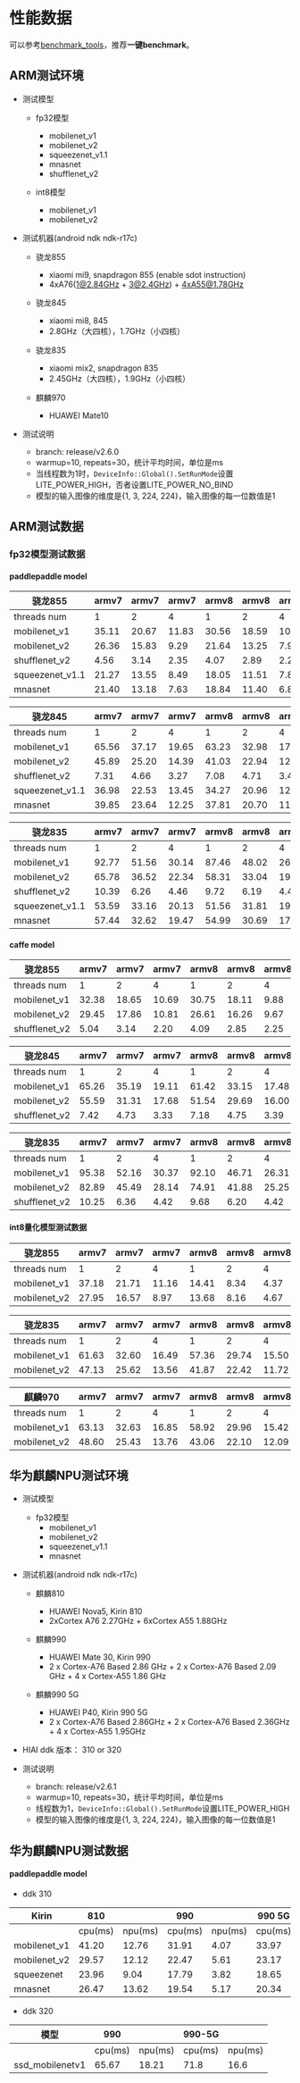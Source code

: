 # 性能数据

可以参考[benchmark_tools](benchmark_tools)，推荐**一键benchmark**。

## ARM测试环境

* 测试模型
    * fp32模型
        * mobilenet_v1
        * mobilenet_v2
        * squeezenet_v1.1
        * mnasnet
        * shufflenet_v2
    
    * int8模型
        * mobilenet_v1
        * mobilenet_v2

* 测试机器(android ndk ndk-r17c)
   *  骁龙855
      * xiaomi mi9, snapdragon 855 (enable sdot instruction)
      * 4xA76(1@2.84GHz + 3@2.4GHz) + 4xA55@1.78GHz

   *  骁龙845
      * xiaomi mi8, 845
      * 2.8GHz（大四核），1.7GHz（小四核）

   *  骁龙835
      * xiaomi mix2, snapdragon 835
      * 2.45GHz（大四核），1.9GHz（小四核）

   * 麒麟970
      * HUAWEI Mate10
 
* 测试说明
    * branch: release/v2.6.0
    * warmup=10, repeats=30，统计平均时间，单位是ms
    * 当线程数为1时，```DeviceInfo::Global().SetRunMode```设置LITE_POWER_HIGH，否者设置LITE_POWER_NO_BIND
    * 模型的输入图像的维度是{1, 3, 224, 224}，输入图像的每一位数值是1
    
## ARM测试数据


### fp32模型测试数据

#### paddlepaddle model

骁龙855|armv7 | armv7 |  armv7 |armv8 | armv8 |armv8 
----| ---- | ---- | ---- | ----  |----  |----
threads num|1 |2 |4 |1 |2 |4 
mobilenet_v1 |35.11 |20.67 |11.83 |30.56 |18.59 |10.44 |
mobilenet_v2 |26.36 |15.83 |9.29 |21.64 |13.25 |7.95 |
shufflenet_v2 |4.56 |3.14 |2.35 |4.07 |2.89 |2.28 |
squeezenet_v1.1 |21.27 |13.55 |8.49 |18.05 |11.51 |7.83 |
mnasnet |21.40 |13.18 |7.63 |18.84 |11.40 |6.80 |


骁龙845|armv7 | armv7 |  armv7 |armv8 | armv8 |armv8 
----| ---- | ---- | ---- | ----  |----  |----
threads num|1 |2 |4 |1 |2 |4 
mobilenet_v1 |65.56 |37.17 |19.65 |63.23 |32.98 |17.68 |
mobilenet_v2 |45.89 |25.20 |14.39 |41.03 |22.94 |12.98 |
shufflenet_v2 |7.31 |4.66 |3.27 |7.08 |4.71 |3.41 |
squeezenet_v1.1 |36.98 |22.53 |13.45 |34.27 |20.96 |12.60 |
mnasnet |39.85 |23.64 |12.25 |37.81 |20.70 |11.81 |


骁龙835|armv7 | armv7 |  armv7 |armv8 | armv8 |armv8 
----| ---- | ---- | ---- | ----  |----  |----
threads num|1 |2 |4 |1 |2 |4 
mobilenet_v1 |92.77 |51.56 |30.14 |87.46 |48.02 |26.42 |
mobilenet_v2 |65.78 |36.52 |22.34 |58.31 |33.04 |19.87 |
shufflenet_v2 |10.39 |6.26 |4.46 |9.72 |6.19 |4.41 |
squeezenet_v1.1 |53.59 |33.16 |20.13 |51.56 |31.81 |19.10 |
mnasnet |57.44 |32.62 |19.47 |54.99 |30.69 |17.98 |

#### caffe model

骁龙855|armv7 | armv7 |  armv7 |armv8 | armv8 |armv8 
----| ---- | ---- | ---- | ----  |----  |----
threads num|1 |2 |4 |1 |2 |4 |
mobilenet_v1 |32.38 |18.65 |10.69 |30.75 |18.11 |9.88 |
mobilenet_v2 |29.45 |17.86 |10.81 |26.61 |16.26 |9.67 |
shufflenet_v2 |5.04 |3.14 |2.20 |4.09 |2.85 |2.25 |


骁龙845|armv7 | armv7 |  armv7 |armv8 | armv8 |armv8 
----| ---- | ---- | ---- | ----  |----  |----
threads num|1 |2 |4 |1 |2 |4 |
mobilenet_v1 |65.26 |35.19 |19.11 |61.42 |33.15 |17.48 |
mobilenet_v2 |55.59 |31.31 |17.68 |51.54 |29.69 |16.00 |
shufflenet_v2 |7.42 |4.73 |3.33 |7.18 |4.75 |3.39 |


骁龙835|armv7 | armv7 |  armv7 |armv8 | armv8 |armv8 
----| ---- | ---- | ---- | ----  |----  |----
threads num|1 |2 |4 |1 |2 |4 |
mobilenet_v1 |95.38 |52.16 |30.37 |92.10 |46.71 |26.31 |
mobilenet_v2 |82.89 |45.49 |28.14 |74.91 |41.88 |25.25 |
shufflenet_v2 |10.25 |6.36 |4.42 |9.68 |6.20 |4.42 |

#### int8量化模型测试数据

骁龙855|armv7 | armv7 |  armv7 |armv8 | armv8 |armv8 
----| ---- | ---- | ---- | ----  |----  |----
threads num|1 |2 |4 |1 |2 |4 |
mobilenet_v1 |37.18 |21.71 |11.16 | 14.41 |8.34 |4.37 |
mobilenet_v2 |27.95 |16.57 |8.97 | 13.68 |8.16 |4.67 |


骁龙835|armv7 | armv7 |  armv7 |armv8 | armv8 |armv8 
----| ---- | ---- | ---- | ----  |----  |----
threads num|1 |2 |4 |1 |2 |4 |
mobilenet_v1 |61.63 |32.60 |16.49 |57.36 |29.74 |15.50 |
mobilenet_v2 |47.13 |25.62 |13.56 |41.87 |22.42 |11.72 |


麒麟970|armv7 | armv7 |  armv7 |armv8 | armv8 |armv8 
----| ---- | ---- | ---- | ----  |----  |----
threads num|1 |2 |4 |1 |2 |4 |
mobilenet_v1 |63.13 |32.63 |16.85 |58.92 |29.96 |15.42 |
mobilenet_v2 |48.60 |25.43 |13.76 |43.06 |22.10 |12.09 |


## 华为麒麟NPU测试环境

* 测试模型
    * fp32模型
        * mobilenet_v1
        * mobilenet_v2
        * squeezenet_v1.1
        * mnasnet

* 测试机器(android ndk ndk-r17c)
   *  麒麟810
      * HUAWEI Nova5, Kirin 810
      * 2xCortex A76 2.27GHz + 6xCortex A55 1.88GHz

   *  麒麟990
      * HUAWEI Mate 30, Kirin 990
      * 2 x Cortex-A76 Based 2.86 GHz + 2 x Cortex-A76 Based 2.09 GHz + 4 x Cortex-A55 1.86 GHz

   *  麒麟990 5G
      * HUAWEI P40, Kirin 990 5G
      * 2 x Cortex-A76 Based 2.86GHz + 2 x Cortex-A76 Based 2.36GHz + 4 x Cortex-A55 1.95GHz

* HIAI ddk 版本： 310 or 320
 
* 测试说明
    * branch: release/v2.6.1
    * warmup=10, repeats=30，统计平均时间，单位是ms
    * 线程数为1，```DeviceInfo::Global().SetRunMode```设置LITE_POWER_HIGH
    * 模型的输入图像的维度是{1, 3, 224, 224}，输入图像的每一位数值是1
    
## 华为麒麟NPU测试数据

#### paddlepaddle model

- ddk 310

|Kirin |810||990||990 5G||
|---|---|---|---|---|---|---|
|  |cpu(ms) | npu(ms) |cpu(ms) | npu(ms) |cpu(ms) | npu(ms) |
|mobilenet_v1|	 41.20|  12.76|  31.91|  4.07|  33.97|  3.20|
|mobilenet_v2|	 29.57|  12.12|  22.47|  5.61|  23.17|  3.51|
|squeezenet|  23.96|  9.04|  17.79|  3.82|	 18.65|  3.01|
|mnasnet|  26.47|  13.62|  19.54|  5.17|	 20.34|  3.32|


- ddk 320

|模型 |990||990-5G||
|---|---|---|---|---|
||cpu(ms) | npu(ms) |cpu(ms) | npu(ms) |
|ssd_mobilenetv1|  65.67|  18.21|  71.8|	16.6|
